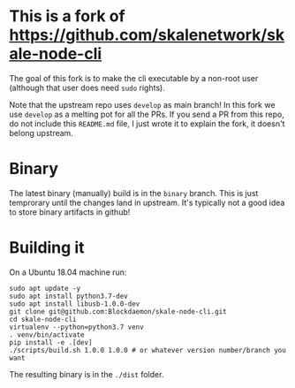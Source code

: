 # This is a fork of https://github.com/skalenetwork/skale-node-cli

The goal of this fork is to make the cli executable by a non-root user (although that user does need `sudo` rights).

Note that the upstream repo uses `develop` as main branch! In this fork we use `develop` as a melting pot for all the PRs. If you send a PR from this repo, do not include this `README.md` file, I just wrote it to explain the fork, it doesn't belong upstream.

# Binary

The latest binary (manually) build is in the `binary` branch. This is just temprorary until the changes land in upstream. It's typically not a good idea to store binary artifacts in github!

# Building it

On a Ubuntu 18.04 machine run:

```
sudo apt update -y
sudo apt install python3.7-dev
sudo apt install libusb-1.0.0-dev
git clone git@github.com:Blockdaemon/skale-node-cli.git
cd skale-node-cli
virtualenv --python=python3.7 venv
. venv/bin/activate
pip install -e .[dev]
./scripts/build.sh 1.0.0 1.0.0 # or whatever version number/branch you want
```

The resulting binary is in the `./dist` folder.


